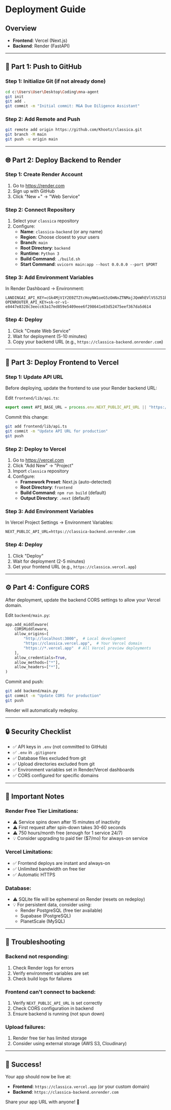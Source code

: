 # Deployment Guide

## Overview
- **Frontend**: Vercel (Next.js)
- **Backend**: Render (FastAPI)

---

## 🚀 Part 1: Push to GitHub

### Step 1: Initialize Git (if not already done)
```bash
cd c:\Users\User\Desktop\Coding\mna-agent
git init
git add .
git commit -m "Initial commit: M&A Due Diligence Assistant"
```

### Step 2: Add Remote and Push
```bash
git remote add origin https://github.com/Khootz/classica.git
git branch -M main
git push -u origin main
```

---

## 🌐 Part 2: Deploy Backend to Render

### Step 1: Create Render Account
1. Go to https://render.com
2. Sign up with GitHub
3. Click "New +" → "Web Service"

### Step 2: Connect Repository
1. Select your `classica` repository
2. Configure:
   - **Name**: `classica-backend` (or any name)
   - **Region**: Choose closest to your users
   - **Branch**: `main`
   - **Root Directory**: `backend`
   - **Runtime**: `Python 3`
   - **Build Command**: `./build.sh`
   - **Start Command**: `uvicorn main:app --host 0.0.0.0 --port $PORT`

### Step 3: Add Environment Variables
In Render Dashboard → Environment:
```
LANDINGAI_API_KEY=cGk4MjV1Y2E0ZTZtcHoyNW1oeG5zOmNxZTNMajJQeWhEVlVSS251bVBuUjU1aWMzdzZ2ZEJ5
OPENROUTER_API_KEY=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
```

### Step 4: Deploy
1. Click "Create Web Service"
2. Wait for deployment (5-10 minutes)
3. Copy your backend URL (e.g., `https://classica-backend.onrender.com`)

---

## 🎨 Part 3: Deploy Frontend to Vercel

### Step 1: Update API URL
Before deploying, update the frontend to use your Render backend URL:

Edit `frontend/lib/api.ts`:
```typescript
export const API_BASE_URL = process.env.NEXT_PUBLIC_API_URL || "https://classica-backend.onrender.com"
```

Commit this change:
```bash
git add frontend/lib/api.ts
git commit -m "Update API URL for production"
git push
```

### Step 2: Deploy to Vercel
1. Go to https://vercel.com
2. Click "Add New" → "Project"
3. Import `classica` repository
4. Configure:
   - **Framework Preset**: Next.js (auto-detected)
   - **Root Directory**: `frontend`
   - **Build Command**: `npm run build` (default)
   - **Output Directory**: `.next` (default)

### Step 3: Add Environment Variables
In Vercel Project Settings → Environment Variables:
```
NEXT_PUBLIC_API_URL=https://classica-backend.onrender.com
```

### Step 4: Deploy
1. Click "Deploy"
2. Wait for deployment (2-5 minutes)
3. Get your frontend URL (e.g., `https://classica.vercel.app`)

---

## ⚙️ Part 4: Configure CORS

After deployment, update the backend CORS settings to allow your Vercel domain.

Edit `backend/main.py`:
```python
app.add_middleware(
    CORSMiddleware,
    allow_origins=[
        "http://localhost:3000",  # Local development
        "https://classica.vercel.app",  # Your Vercel domain
        "https://*.vercel.app"  # All Vercel preview deployments
    ],
    allow_credentials=True,
    allow_methods=["*"],
    allow_headers=["*"],
)
```

Commit and push:
```bash
git add backend/main.py
git commit -m "Update CORS for production"
git push
```

Render will automatically redeploy.

---

## 🔒 Security Checklist

- ✅ API keys in `.env` (not committed to GitHub)
- ✅ `.env` in `.gitignore`
- ✅ Database files excluded from git
- ✅ Upload directories excluded from git
- ✅ Environment variables set in Render/Vercel dashboards
- ✅ CORS configured for specific domains

---

## 📝 Important Notes

### Render Free Tier Limitations:
- ⚠️ Service spins down after 15 minutes of inactivity
- ⚠️ First request after spin-down takes 30-60 seconds
- ⚠️ 750 hours/month free (enough for 1 service 24/7)
- 💡 Consider upgrading to paid tier ($7/mo) for always-on service

### Vercel Limitations:
- ✅ Frontend deploys are instant and always-on
- ✅ Unlimited bandwidth on free tier
- ✅ Automatic HTTPS

### Database:
- ⚠️ SQLite file will be ephemeral on Render (resets on redeploy)
- 💡 For persistent data, consider using:
  - Render PostgreSQL (free tier available)
  - Supabase (PostgreSQL)
  - PlanetScale (MySQL)

---

## 🐛 Troubleshooting

### Backend not responding:
1. Check Render logs for errors
2. Verify environment variables are set
3. Check build logs for failures

### Frontend can't connect to backend:
1. Verify `NEXT_PUBLIC_API_URL` is set correctly
2. Check CORS configuration in backend
3. Ensure backend is running (not spun down)

### Upload failures:
1. Render free tier has limited storage
2. Consider using external storage (AWS S3, Cloudinary)

---

## 🎉 Success!

Your app should now be live at:
- **Frontend**: `https://classica.vercel.app` (or your custom domain)
- **Backend**: `https://classica-backend.onrender.com`

Share your app URL with anyone! 🚀

